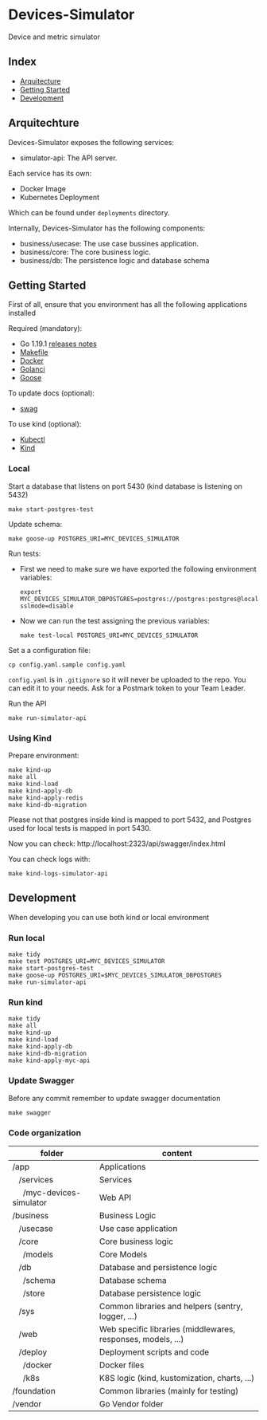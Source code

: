 # Devices-Simulator

Device and metric simulator

## Index

* [Arquitecture](#arquitecture)
* [Getting Started](#getting-started)
* [Development](#development)

## Arquitechture <a name="architecture"></a>

Devices-Simulator exposes the following services:

* simulator-api: The API server.

Each service has its own:

- Docker Image
- Kubernetes Deployment

Which can be found under `deployments` directory.

Internally, Devices-Simulator has the following components:

* business/usecase: The use case bussines application.
* business/core: The core business logic.
* business/db: The persistence logic and database schema

## Getting Started <a name="getting-started"></a>

First of all, ensure that you environment has all the following applications installed

Required (mandatory):

- Go 1.19.1 [releases notes](https://tip.golang.org/doc/go1.19)
- [Makefile](https://www.gnu.org/software/make/manual/make.html)
- [Docker](https://www.docker.com/products/docker-desktop/)
- [Golanci](https://golangci-lint.run/usage/install/)
- [Goose](https://pressly.github.io/goose/installation/)

To update docs (optional):

- [swag](https://github.com/swaggo/swag)

To use kind (optional):

- [Kubectl](https://kubernetes.io/docs/tasks/tools/)
- [Kind](https://kind.sigs.k8s.io/docs/user/quick-start/#installation)

### Local

Start a database that listens on port 5430 (kind database is listening on 5432)

    make start-postgres-test

Update schema:

    make goose-up POSTGRES_URI=MYC_DEVICES_SIMULATOR

Run tests:

* First we need to make sure we have exported the following environment variables:

      export MYC_DEVICES_SIMULATOR_DBPOSTGRES=postgres://postgres:postgres@localhost:5430/postgres?sslmode=disable

* Now we can run the test assigning the previous variables:

      make test-local POSTGRES_URI=MYC_DEVICES_SIMULATOR

Set a a configuration file:

    cp config.yaml.sample config.yaml

`config.yaml` is in `.gitignore` so it will never be uploaded to the repo. You can edit it to your needs. Ask for a
Postmark token to your Team Leader.

Run the API

    make run-simulator-api

### Using Kind

Prepare environment:

    make kind-up
    make all
    make kind-load
    make kind-apply-db
    make kind-apply-redis
    make kind-db-migration

Please not that postgres inside kind is mapped to port 5432, and Postgres used for local tests is mapped in port 5430.

Now you can check: http://localhost:2323/api/swagger/index.html

You can check logs with:

    make kind-logs-simulator-api

## Development <a name="development"></a>

When developing you can use both kind or local environment

### Run local

    make tidy
    make test POSTGRES_URI=MYC_DEVICES_SIMULATOR
    make start-postgres-test
    make goose-up POSTGRES_URI=$MYC_DEVICES_SIMULATOR_DBPOSTGRES
    make run-simulator-api

### Run kind

    make tidy
    make all
    make kind-up
    make kind-load
    make kind-apply-db
    make kind-db-migration
    make kind-apply-myc-api

### Update Swagger

Before any commit remember to update swagger documentation

    make swagger

### Code organization

| folder                                          | content                                                      |
|-------------------------------------------------|--------------------------------------------------------------|
| /app                                            | Applications                                                 | 
| &nbsp;&nbsp; /services                          | Services                                                     |
| &nbsp;&nbsp;&nbsp;&nbsp; /myc-devices-simulator | Web API                                                      |
| /business                                       | Business Logic                                               |
| &nbsp;&nbsp; /usecase                           | Use case application                                         |
| &nbsp;&nbsp; /core                              | Core business logic                                          |
| &nbsp;&nbsp;&nbsp;&nbsp; /models                | Core Models                                                  |
| &nbsp;&nbsp; /db                                | Database and persistence logic                               |
| &nbsp;&nbsp;&nbsp;&nbsp; /schema                | Database schema                                              |
| &nbsp;&nbsp;&nbsp;&nbsp; /store                 | Database persistence logic                                   |
| &nbsp;&nbsp; /sys                               | Common libraries and helpers (sentry, logger, ...)           |
| &nbsp;&nbsp; /web                               | Web specific libraries (middlewares, responses, models, ...) |
| &nbsp;&nbsp; /deploy                            | Deployment scripts and code                                  |
| &nbsp;&nbsp;&nbsp;&nbsp; /docker                | Docker files                                                 |
| &nbsp;&nbsp;&nbsp;&nbsp; /k8s                   | K8S logic (kind, kustomization, charts, ...)                 |
| /foundation                                     | Common libraries        (mainly for testing)                 |
| /vendor                                         | Go Vendor folder                                             |
